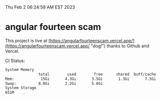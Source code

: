 Thu Feb  2 06:24:58 AM EST 2023

# angular fourteen scam


This project is live at [https://angularfourteenscam.vercel.app/](https://angularfourteenscam.vercel.app/ "dog!") thanks to Github and Vercel.

CI Status: 

```bash
System Memory
               total        used        free      shared  buff/cache   available
Mem:            15Gi       4.3Gi       3.5Gi       1.3Gi       7.5Gi       9.3Gi
Swap:          8.0Gi       2.2Gi       5.8Gi
System Storage
651M	.
```
